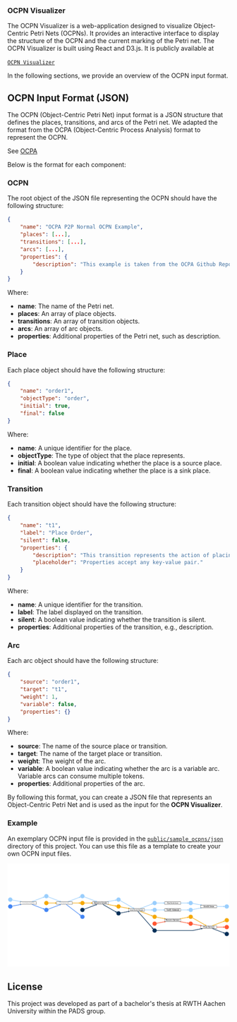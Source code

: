 ### OCPN Visualizer
The OCPN Visualizer is a web-application designed to visualize Object-Centric Petri Nets (OCPNs). It provides an interactive interface to display the structure of the OCPN and the current marking of the Petri net. The OCPN Visualizer is built using React and D3.js. It is publicly available at 

[`OCPN Visualizer`](https://codenametobi.github.io/ocpn-visualizer/)

In the following sections, we provide an overview of the OCPN input format.

## OCPN Input Format (JSON)
The OCPN (Object-Centric Petri Net) input format is a JSON structure that defines the places, transitions, and arcs of the Petri net.
We adapted the format from the OCPA (Object-Centric Process Analysis) format to represent the OCPN.

See [OCPA](https://github.com/ocpm/ocpa)

Below is the format for each component:

### OCPN

The root object of the JSON file representing the OCPN should have the following structure:

```json
{
    "name": "OCPA P2P Normal OCPN Example",
    "places": [...],
    "transitions": [...],
    "arcs": [...],
    "properties": {
        "description": "This example is taken from the OCPA Github Repository."
    }
}
```
Where:
- **name**: The name of the Petri net.
- **places**: An array of place objects.
- **transitions**: An array of transition objects.
- **arcs**: An array of arc objects.
- **properties**: Additional properties of the Petri net, such as description.

### Place
Each place object should have the following structure:
```json
{
    "name": "order1",
    "objectType": "order",
    "initial": true,
    "final": false
}
```
Where:
- **name**: A unique identifier for the place.
- **objectType**: The type of object that the place represents.
- **initial**: A boolean value indicating whether the place is a source place.
- **final**: A boolean value indicating whether the place is a sink place.

### Transition
Each transition object should have the following structure:
```json
{
    "name": "t1",
    "label": "Place Order",
    "silent": false,
    "properties": {
        "description": "This transition represents the action of placing an order.",
        "placeholder": "Properties accept any key-value pair."
    }
}
```
Where:
- **name**: A unique identifier for the transition.
- **label**: The label displayed on the transition.
- **silent**: A boolean value indicating whether the transition is silent.
- **properties**: Additional properties of the transition, e.g., description.

### Arc
Each arc object should have the following structure:
```json
{
    "source": "order1",
    "target": "t1",
    "weight": 1,
    "variable": false,
    "properties": {}
}
```
Where:
- **source**: The name of the source place or transition.
- **target**: The name of the target place or transition.
- **weight**: The weight of the arc.
- **variable**: A boolean value indicating whether the arc is a variable arc. Variable arcs can consume multiple tokens.
- **properties**: Additional properties of the arc.

By following this format, you can create a JSON file that represents an Object-Centric Petri Net and is used as the input for the **OCPN Visualizer**.

### Example
An exemplary OCPN input file is provided in the [`public/sample_ocpns/json`](https://github.com/rwth-pads/ocpn-visualizer/blob/master/public/sample_ocpns/json/ocpa_p2p-normal.json) directory of this project. You can use this file as a template to create your own OCPN input files.


![Example Visualization of an OCPN](https://github.com/rwth-pads/ocpn-visualizer/blob/algorithm/public/images/example_visualization.png)


## License
This project was developed as part of a bachelor's thesis at RWTH Aachen University within the PADS group.